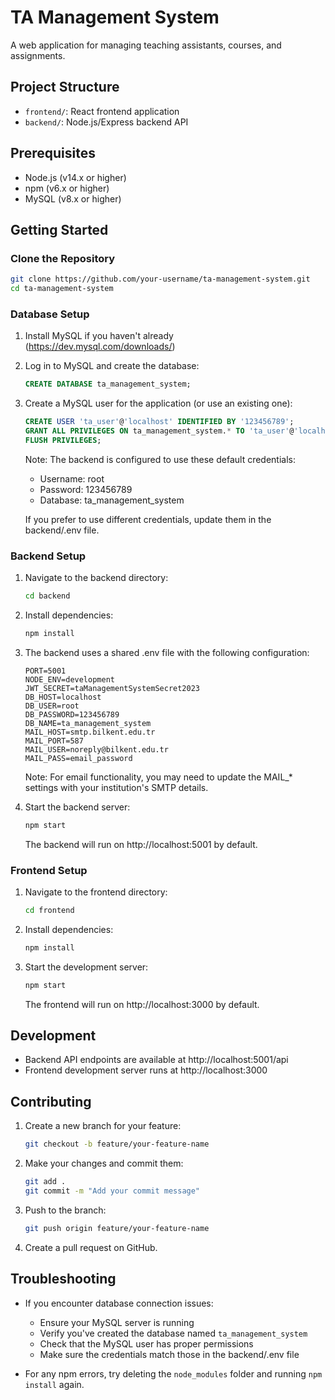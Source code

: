 # TA Management System

A web application for managing teaching assistants, courses, and assignments.

## Project Structure

- `frontend/`: React frontend application
- `backend/`: Node.js/Express backend API

## Prerequisites

- Node.js (v14.x or higher)
- npm (v6.x or higher)
- MySQL (v8.x or higher)

## Getting Started

### Clone the Repository

```bash
git clone https://github.com/your-username/ta-management-system.git
cd ta-management-system
```

### Database Setup

1. Install MySQL if you haven't already (https://dev.mysql.com/downloads/)

2. Log in to MySQL and create the database:
   ```sql
   CREATE DATABASE ta_management_system;
   ```

3. Create a MySQL user for the application (or use an existing one):
   ```sql
   CREATE USER 'ta_user'@'localhost' IDENTIFIED BY '123456789';
   GRANT ALL PRIVILEGES ON ta_management_system.* TO 'ta_user'@'localhost';
   FLUSH PRIVILEGES;
   ```
   
   Note: The backend is configured to use these default credentials:
   - Username: root
   - Password: 123456789
   - Database: ta_management_system
   
   If you prefer to use different credentials, update them in the backend/.env file.

### Backend Setup

1. Navigate to the backend directory:
   ```bash
   cd backend
   ```

2. Install dependencies:
   ```bash
   npm install
   ```

3. The backend uses a shared .env file with the following configuration:
   ```
   PORT=5001
   NODE_ENV=development
   JWT_SECRET=taManagementSystemSecret2023
   DB_HOST=localhost
   DB_USER=root
   DB_PASSWORD=123456789
   DB_NAME=ta_management_system
   MAIL_HOST=smtp.bilkent.edu.tr
   MAIL_PORT=587
   MAIL_USER=noreply@bilkent.edu.tr
   MAIL_PASS=email_password
   ```

   Note: For email functionality, you may need to update the MAIL_* settings with your institution's SMTP details.

4. Start the backend server:
   ```bash
   npm start
   ```
   The backend will run on http://localhost:5001 by default.

### Frontend Setup

1. Navigate to the frontend directory:
   ```bash
   cd frontend
   ```

2. Install dependencies:
   ```bash
   npm install
   ```

3. Start the development server:
   ```bash
   npm start
   ```
   The frontend will run on http://localhost:3000 by default.

## Development

- Backend API endpoints are available at http://localhost:5001/api
- Frontend development server runs at http://localhost:3000

## Contributing

1. Create a new branch for your feature:
   ```bash
   git checkout -b feature/your-feature-name
   ```

2. Make your changes and commit them:
   ```bash
   git add .
   git commit -m "Add your commit message"
   ```

3. Push to the branch:
   ```bash
   git push origin feature/your-feature-name
   ```

4. Create a pull request on GitHub.

## Troubleshooting

- If you encounter database connection issues:
  - Ensure your MySQL server is running
  - Verify you've created the database named `ta_management_system`
  - Check that the MySQL user has proper permissions
  - Make sure the credentials match those in the backend/.env file

- For any npm errors, try deleting the `node_modules` folder and running `npm install` again. 